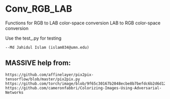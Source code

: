 # Conv_RGB_LAB

Functions for
      RGB to LAB color-space conversion
      LAB to RGB color-space conversion

Use the test_.py for testing

    --Md Jahidul Islam (islam034@umn.edu)


MASSIVE help from:
------------------
    https://github.com/affinelayer/pix2pix-tensorflow/blob/master/pix2pix.py
    https://github.com/torch/image/blob/9f65c30167b2048ecbe8b7befdc6b2d6d12baee9/generic/image.c
    https://github.com/cameronfabbri/Colorizing-Images-Using-Adversarial-Networks
